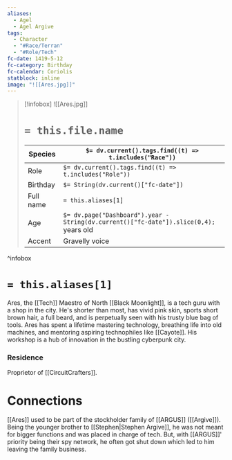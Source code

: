 ```yaml
---
aliases:
  - Agel
  - Agel Argive
tags:
  - Character
  - "#Race/Terran"
  - "#Role/Tech"
fc-date: 1419-5-12
fc-category: Birthday
fc-calendar: Coriolis
statblock: inline
image: "![[Ares.jpg]]"
---
```

> [!infobox]
> ![[Ares.jpg]]
> # `= this.file.name`
> | Species | `$= dv.current().tags.find((t) => t.includes("Race"))` |
> | ---- | ---- |
> | Role | `$= dv.current().tags.find((t) => t.includes("Role"))` |
> | Birthday | `$= String(dv.current()["fc-date"])` |
> | Full name | `= this.aliases[1]`|
> | Age | `$= dv.page("Dashboard").year - String(dv.current()["fc-date"]).slice(0,4);` years old|
> | Accent | Gravelly voice |
^infobox
# `= this.aliases[1]`
Ares, the [[Tech]] Maestro of North [[Black Moonlight]], is a tech guru with a shop in the city. He's shorter than most, has vivid pink skin, sports short brown hair, a full beard, and is perpetually seen with his trusty blue bag of tools. Ares has spent a lifetime mastering technology, breathing life into old machines, and mentoring aspiring technophiles like [[Cayote]]. His workshop is a hub of innovation in the bustling cyberpunk city.
### Residence
Proprietor of [[CircuitCrafters]].

# Connections
[[Ares]] used to be part of the stockholder family of [[ARGUS]] ([[Argive]]). Being the younger brother to [[Stephen|Stephen Argive]], he was not meant for bigger functions and was placed in charge of tech. But, with [[ARGUS]]' priority being their spy network, he often got shut down which led to him leaving the family business.